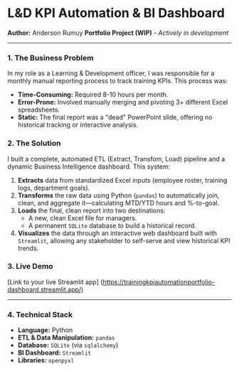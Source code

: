 # L&D KPI Automation & BI Dashboard

**Author:** Anderson Rumuy
**Portfolio Project (WIP)** - *Actively in development*

---

### 1. The Business Problem

In my role as a Learning & Development officer, I was responsible for a monthly manual reporting process to track training KPIs. This process was:
* **Time-Consuming:** Required 8-10 hours per month.
* **Error-Prone:** Involved manually merging and pivoting 3+ different Excel spreadsheets.
* **Static:** The final report was a "dead" PowerPoint slide, offering no historical tracking or interactive analysis.

### 2. The Solution

I built a complete, automated ETL (Extract, Transfom, Load) pipeline and a dynamic Business Intelligence dashboard. This system:
1.  **Extracts** data from standardized Excel inputs (employee roster, training logs, department goals).
2.  **Transforms** the raw data using Python (`pandas`) to automatically join, clean, and aggregate it—calculating MTD/YTD hours and %-to-goal.
3.  **Loads** the final, clean report into two destinations:
    * A new, clean Excel file for managers.
    * A permanent `SQLite` database to build a historical record.
4.  **Visualizes** the data through an interactive web dashboard built with `Streamlit`, allowing any stakeholder to self-serve and view historical KPI trends.

### 3. Live Demo

[Link to your live Streamlit app] (https://trainingkpiautomationportfolio-dashboard.streamlit.app/)

---

### 4. Technical Stack

* **Language:** Python
* **ETL & Data Manipulation:** `pandas`
* **Database:** `SQLite` (via `sqlalchemy`)
* **BI Dashboard:** `Streamlit`
* **Libraries:** `openpyxl`